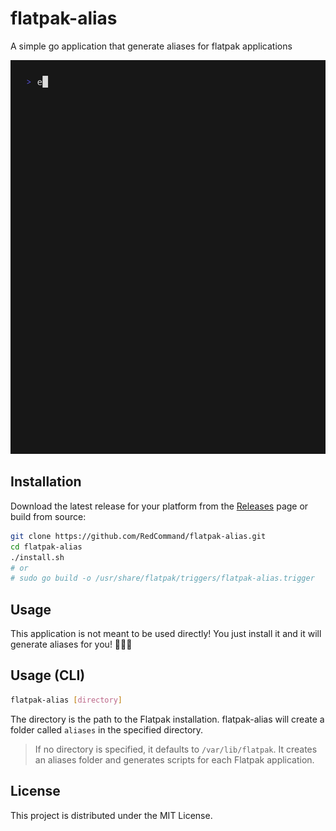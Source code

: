 # flatpak-alias

A simple go application that generate aliases for flatpak applications

![flatpak-alias](assets/flatpak-alias.gif)

## Installation

Download the latest release for your platform from the [Releases](https://github.com/RedCommand/flatpak-alias/releases) page or build from source:

```bash
git clone https://github.com/RedCommand/flatpak-alias.git
cd flatpak-alias
./install.sh
# or
# sudo go build -o /usr/share/flatpak/triggers/flatpak-alias.trigger
```

## Usage

This application is not meant to be used directly! You just install it and it will generate aliases for you! 🎉🎉🎉

## Usage (CLI)

```bash
flatpak-alias [directory]
```

The directory is the path to the Flatpak installation. flatpak-alias will create a folder called `aliases` in the specified directory.

> If no directory is specified, it defaults to `/var/lib/flatpak`. It creates an aliases folder and generates scripts for each Flatpak application.

## License

This project is distributed under the MIT License.
